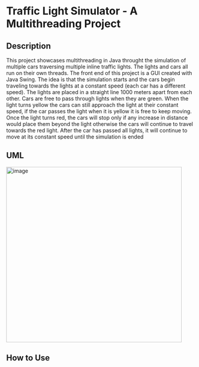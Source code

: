 # Traffic Light Simulator - A Multithreading Project

## Description
  This project showcases multithreading in Java throught the simulation of multiple cars traversing multiple inline traffic lights. The lights and cars all run on their own threads. The front end of this project is a GUI created with Java Swing. The idea is that the simulation starts and the cars begin traveling towards the lights at a constant speed (each car has a different speed). The lights are placed in a straight line 1000 meters apart from each other. Cars are free to pass through lights when they are green. When the light turns yellow the cars can still approach the light at their constant speed, if the car passes the light when it is yellow it is free to keep moving. Once the light turns red, the cars will stop only if any increase in distance would place them beyond the light otherwise the cars will continue to travel towards the red light. After the car has passed all lights, it will continue to move at its constant speed until the simulation is ended

## UML

<img width="468" alt="image" src="https://github.com/user-attachments/assets/5ceef9d3-21bb-4adc-afdd-fe5021713df0">

## How to Use

  
